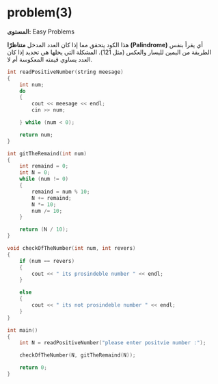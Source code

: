 # problem(3)

**المستوى:** Easy Problems

هذا الكود يتحقق مما إذا كان العدد المدخل **متناظرًا (Palindrome)** أي يقرأ بنفس الطريقة من اليمين لليسار والعكس (مثل 121). 
المشكلة التي يحلها هي تحديد إذا كان العدد يساوي قيمته المعكوسة أم لا.

```cpp
int readPositiveNumber(string meesage)
{
	int num;
	do
	{
		cout << meesage << endl;
		cin >> num;

	} while (num < 0);

	return num;
}

int gitTheRemaind(int num)
{
	int remaind = 0;
	int N = 0;
	while (num != 0)
	{
		remaind = num % 10;
		N += remaind;
		N *= 10;
		num /= 10;
	}

	return (N / 10);
}

void checkOfTheNumber(int num, int revers)
{
	if (num == revers)
	{
		cout << " its prosindeble number " << endl;
	}

	else
	{
		cout << " its not prosindeble number " << endl;
	}
}

int main()
{
	int N = readPositiveNumber("please enter positvie number :");

	checkOfTheNumber(N, gitTheRemaind(N));

	return 0;
}
```